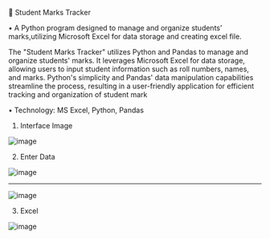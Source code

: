 📝 Student Marks Tracker

• A Python program designed to manage and organize students’ marks,utilizing Microsoft Excel for data storage and creating excel file.

The "Student Marks Tracker" utilizes Python and Pandas to manage and organize students' marks. 
It leverages Microsoft Excel for data storage, allowing users to input student information such as roll numbers, names, and marks.
Python's simplicity and Pandas' data manipulation capabilities streamline the process, resulting in a user-friendly application for efficient tracking and organization of student mark

• Technology: MS Excel, Python, Pandas

1. Interface Image

![image](https://github.com/DataMiiner/student_mark_tracker/assets/149947298/a34453d4-9af3-418e-ae57-8c66a1aa5bd1)


2. Enter Data

![image](https://github.com/DataMiiner/student_mark_tracker/assets/149947298/e25f7832-79c1-4db4-b468-0fda18543363)

----------------------------------------------------------------------------------------------------------------

![image](https://github.com/DataMiiner/student_mark_tracker/assets/149947298/36934687-1ea0-4c55-a3ec-70971652d177)

3. Excel

![image](https://github.com/DataMiiner/student_mark_tracker/assets/149947298/f3d06bf8-4d37-4db6-9683-c9c3c88c0133)


